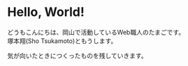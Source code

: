 # Hello, World!
どうもこんにちは、岡山で活動しているWeb職人のたまごです。  
塚本翔(Sho Tsukamoto)ともうします。  

気が向いたときにつくったものを残していきます。
